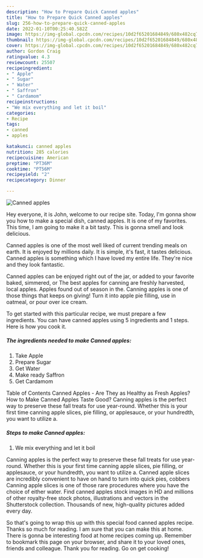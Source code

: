 ```yaml
---
description: "How to Prepare Quick Canned apples"
title: "How to Prepare Quick Canned apples"
slug: 256-how-to-prepare-quick-canned-apples
date: 2022-01-10T00:25:40.582Z
image: https://img-global.cpcdn.com/recipes/10d2f65201684849/680x482cq70/canned-apples-recipe-main-photo.jpg
thumbnail: https://img-global.cpcdn.com/recipes/10d2f65201684849/680x482cq70/canned-apples-recipe-main-photo.jpg
cover: https://img-global.cpcdn.com/recipes/10d2f65201684849/680x482cq70/canned-apples-recipe-main-photo.jpg
author: Gordon Craig
ratingvalue: 4.3
reviewcount: 25507
recipeingredient:
- " Apple"
- " Sugar"
- " Water"
- " Saffron"
- " Cardamom"
recipeinstructions:
- "We mix everything and let it boil"
categories:
- Recipe
tags:
- canned
- apples

katakunci: canned apples 
nutrition: 285 calories
recipecuisine: American
preptime: "PT36M"
cooktime: "PT56M"
recipeyield: "2"
recipecategory: Dinner

---
```



![Canned apples](https://img-global.cpcdn.com/recipes/10d2f65201684849/680x482cq70/canned-apples-recipe-main-photo.jpg)

Hey everyone, it is John, welcome to our recipe site. Today, I'm gonna show you how to make a special dish, canned apples. It is one of my favorites. This time, I am going to make it a bit tasty. This is gonna smell and look delicious.

Canned apples is one of the most well liked of current trending meals on earth. It is enjoyed by millions daily. It is simple, it's fast, it tastes delicious. Canned apples is something which I have loved my entire life. They're nice and they look fantastic.

Canned apples can be enjoyed right out of the jar, or added to your favorite baked, simmered, or The best apples for canning are freshly harvested, local apples. Apples found out of season in the. Canning apples is one of those things that keeps on giving! Turn it into apple pie filling, use in oatmeal, or pour over ice cream.


To get started with this particular recipe, we must prepare a few ingredients. You can have canned apples using 5 ingredients and 1 steps. Here is how you cook it.

<!--inarticleads1-->

##### The ingredients needed to make Canned apples:

1. Take  Apple
1. Prepare  Sugar
1. Get  Water
1. Make ready  Saffron
1. Get  Cardamom


Table of Contents Canned Apples - Are They as Healthy as Fresh Apples? How to Make Canned Apples Taste Good? Canning apples is the perfect way to preserve these fall treats for use year-round. Whether this is your first time canning apple slices, pie filling, or applesauce, or your hundredth, you want to utilize a. 

<!--inarticleads2-->

##### Steps to make Canned apples:

1. We mix everything and let it boil


Canning apples is the perfect way to preserve these fall treats for use year-round. Whether this is your first time canning apple slices, pie filling, or applesauce, or your hundredth, you want to utilize a. Canned apple slices are incredibly convenient to have on hand to turn into quick pies, cobbers Canning apple slices is one of those rare procedures where you have the choice of either water. Find canned apples stock images in HD and millions of other royalty-free stock photos, illustrations and vectors in the Shutterstock collection. Thousands of new, high-quality pictures added every day. 

So that's going to wrap this up with this special food canned apples recipe. Thanks so much for reading. I am sure that you can make this at home. There is gonna be interesting food at home recipes coming up. Remember to bookmark this page on your browser, and share it to your loved ones, friends and colleague. Thank you for reading. Go on get cooking!
